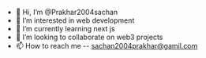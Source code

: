 - 👋 Hi, I’m @Prakhar2004sachan
- 👀 I’m interested in web development
- 🌱 I’m currently learning next js
- 💞️ I’m looking to collaborate on web3 projects
- 📫 How to reach me -- sachan2004prakhar@gamil.com

<!---
Prakhar2004sachan/Prakhar2004sachan is a ✨ special ✨ repository because its `README.md` (this file) appears on your GitHub profile.
You can click the Preview link to take a look at your changes.
--->
